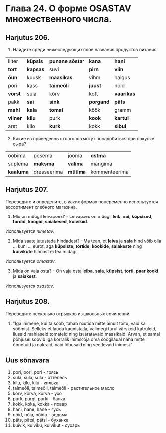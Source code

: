 # Глава 24. О форме OSASTAV множественного числа.

## Harjutus 206.

1. Найдите среди нижеследующих слов названия продуктов питания

|            |             |                   |             |              |
|------------|-------------|-------------------|-------------|--------------|
| liiter     | **küpsis**  | **punane sõstar** | **kana**    | **hani**     |
| **tort**   | **kapsas**  | suvi              | **pirn**    | **viin**     |
| **õun**    | kuusk       | **maasikas**      | vihm        | haigus       |
| pori       | kass        | **taimeõli**      | **juust**   | nõid         |
| **vorst**  | sula        | kõrv              | kott        | **vaarikas** |
| pakk       | **sai**     | **sink**          | **porgand** | **päts**     |
| **mahl**   | **kala**    | **tomat**         | köök        | gramm        |
| **viiner** | **kilu**    | purk              | **kook**    | **kartul**   |
| arst       | kilo        | **kurk**          | kokk        | **sibul**    |

2. Какие из приведенных глаголов могут понадобиться при покупке сыра?

|              |             |            |               |
|--------------|-------------|------------|---------------|
| ööbima       | pesema      | jooma      | **ostma**     |
| suplema      | **maksma**  | **valima** | mängima       |
| **kaaluma**  | dresseerima | **müüma**  | kommenteerima |


## Harjutus 207.

Переведите и определите, в каких формах попеременно используется ассортимент хлебного магазина.

1. Mis on müügil leivapoes? - Leivapoes on müügil **leib**, **sai**, **küpsised**, **tordid**, **koogid**, **saiakesed**, **kuivikud**.

Используется *nimetav*.

2. Mida saate jutustada hindadest? - Ma tean, et **leiva** ja **saia** hind võib olla ... kuni ... eurot, aga **küpsiste**, **tortide**, **kookide**, **saiakeste** ning **kuivikute** hinnast ei tea midagi.

Используется *omastav*.

3. Mida on vaja osta? - On vaja osta **leiba**, **saia**, **küpsist**, **torti**, **paar kooki** ja **saiakest**.

Используется *osastav*.


## Harjutus 208. 

Переведите несколько отрывков из школьных сочинений.

1. "Iga inimene, kui ta sööb, tahab nautida mitte ainult toitu, vaid ka söömist. Selleks et lauda kaunistada, valimegi turul värskeid katruleid, ilusaid mahlaseid tomateid ning isuäratavaid maasikaid. Arvan, et samal põhjusel soovib iga korralik inimsööja oma söögilaual näha mitte õnnetuid ja nakraid, vaid lõbusaid ning veetlevaid inimesi."

## Uus sõnavara

1. pori, pori, pori - грязь
2. sula, sula, sula - оттепель
3. kilu, kilu, kilu - килька
4. taimeõli, taimeõli, taimeõli - растительное масло
5. kõrv, kõrva, kõrva - ухо
6. purk, purgi, purki - банка
7. kokk, koka, kokka - повар
8. hani, hane, hane - гусь
9. nõid, nõia, nõida - ведьма
10. päts, pätsi, pätsi - буханка
11. kuivik, kuiviku, kuivikut - сухарь

